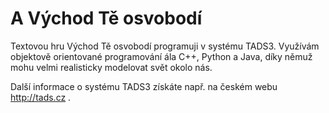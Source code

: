 # A Východ Tě osvobodí

Textovou hru Východ Tě osvobodí programuji v systému TADS3.
Využívám objektově orientované programování ála C++, Python
a Java, díky němuž mohu velmi realisticky modelovat svět okolo nás.

Další informace o systému TADS3 získáte např. na českém webu http://tads.cz .
